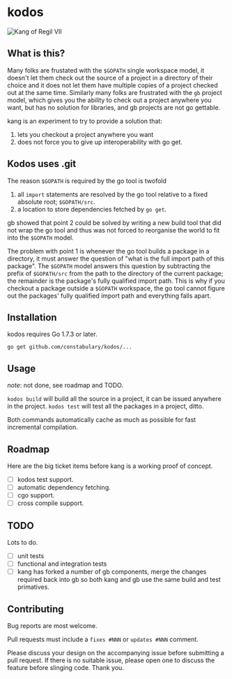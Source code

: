 # kodos
![Kang of Regil VII](https://tstoaddicts.files.wordpress.com/2013/11/kodos.gif)

## What is this?

Many folks are frustated with the `$GOPATH` single workspace model, it doesn't let them check out the source of a project in a directory of their choice and it does not let them have multiple copies of a project checked out at the same time.
Similarly many folks are frustrated with the `gb` project model, which gives you the ability to check out a project anywhere you want, but has no solution for libraries, and gb projects are not go gettable.

kang is an experiment to try to provide a solution that:

1. lets you checkout a project anywhere you want
2. does not force you to give up interoperability with go get.

## Kodos uses .git

The reason `$GOPATH` is required by the go tool is twofold

1. all `import` statements are resolved by the go tool relative to a fixed absolute root; `$GOPATH/src`.
2. a location to store dependencies fetched by `go get`.

gb showed that point 2 could be solved by writing a new build tool that did not wrap the go tool and thus was not forced to reorganise the world to fit into the `$GOPATH` model.

The problem with point 1 is whenever the go tool builds a package in a directory, it must answer the question of "what is the full import path of this package".
The `$GOPATH` model answers this question by subtracting the prefix of `$GOPATH/src` from the path to the directory of the current package; the remainder is the package's fully qualified import path.
This is why if you checkout a package outside a `$GOPATH` workspace, the go tool cannot figure out the packages' fully qualified import path and everything falls apart.

## Installation

kodos requires Go 1.7.3 or later.

    go get github.com/constabulary/kodos/...

## Usage

_note_: not done, see roadmap and TODO.

`kodos build` will build all the source in a project, it can be issued anywhere in the project.
`kodos test` will test all the packages in a project, ditto.

Both commands automatically cache as much as possible for fast incremental compilation.

## Roadmap

Here are the big ticket items before kang is a working proof of concept.

- [ ] kodos test support.
- [ ] automatic dependency fetching.
- [ ] cgo support.
- [ ] cross compile support.

## TODO

Lots to do.

- [ ] unit tests
- [ ] functional and integration tests
- [ ] kang has forked a number of gb components, merge the changes required back into gb so both kang and gb use the same build and test primatives.

## Contributing

Bug reports are most welcome.

Pull requests must include a `fixes #NNN` or `updates #NNN` comment. 

Please discuss your design on the accompanying issue before submitting a pull request. If there is no suitable issue, please open one to discuss the feature before slinging code. Thank you.
